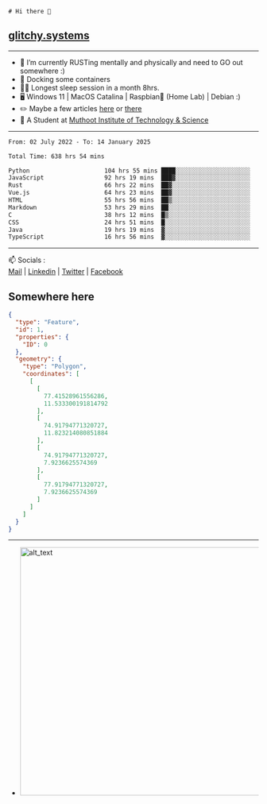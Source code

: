 ```
# Hi there 👋
```
## [glitchy.systems](https://glitchy.systems)
---

- 🌱 I’m currently RUSTing mentally and physically and need to GO out somewhere :)
- 🐋 Docking some containers
- 😶‍🌫️ Longest sleep session in a month 8hrs.
- 🖥️ Windows 11 | MacOS Catalina | Raspbian🥧 (Home Lab) | Debian :)
- ✏️ Maybe a few articles [here](https://medium.com/@advaithnarayanan8) or [there](https://medium.com/@advaithnarayanan8)
- 📑 A Student at [Muthoot Institute of Technology & Science](https://mgmits.ac.in/)



---

<!--START_SECTION:waka-->

```txt
From: 02 July 2022 - To: 14 January 2025

Total Time: 638 hrs 54 mins

Python                     104 hrs 55 mins ████░░░░░░░░░░░░░░░░░░░░░   16.42 %
JavaScript                 92 hrs 19 mins  ███▓░░░░░░░░░░░░░░░░░░░░░   14.45 %
Rust                       66 hrs 22 mins  ██▓░░░░░░░░░░░░░░░░░░░░░░   10.39 %
Vue.js                     64 hrs 23 mins  ██▓░░░░░░░░░░░░░░░░░░░░░░   10.08 %
HTML                       55 hrs 56 mins  ██▒░░░░░░░░░░░░░░░░░░░░░░   08.75 %
Markdown                   53 hrs 29 mins  ██░░░░░░░░░░░░░░░░░░░░░░░   08.37 %
C                          38 hrs 12 mins  █▒░░░░░░░░░░░░░░░░░░░░░░░   05.98 %
CSS                        24 hrs 51 mins  █░░░░░░░░░░░░░░░░░░░░░░░░   03.89 %
Java                       19 hrs 19 mins  ▓░░░░░░░░░░░░░░░░░░░░░░░░   03.02 %
TypeScript                 16 hrs 56 mins  ▓░░░░░░░░░░░░░░░░░░░░░░░░   02.65 %
```

<!--END_SECTION:waka-->

---

📫 Socials :<br>
[Mail](mailto:advaith@glitchy.systems) | [Linkedin](https://www.linkedin.com/in/advaith-narayanan-a72152214/) | [Twitter](https://twitter.com/advaithnarayan) | [Facebook](https://screenmessage.com/qinq)

## Somewhere here

```geojson
{
  "type": "Feature",
  "id": 1,
  "properties": {
    "ID": 0
  },
  "geometry": {
    "type": "Polygon",
    "coordinates": [
      [
        [
          77.41528961556286,
          11.533300191814792
        ],
        [
          74.91794771320727,
          11.823214080851884
        ],
        [
          74.91794771320727,
          7.9236625574369
        ],
        [
          77.91794771320727,
          7.9236625574369
        ]
      ]
    ]
  }
}
```


--- 
- [<img alt="alt_text" width="500px" src="https://valid.x86.fr/cache/banner/xv24bv-6.png" />](https://valid.x86.fr/xv24bv)


